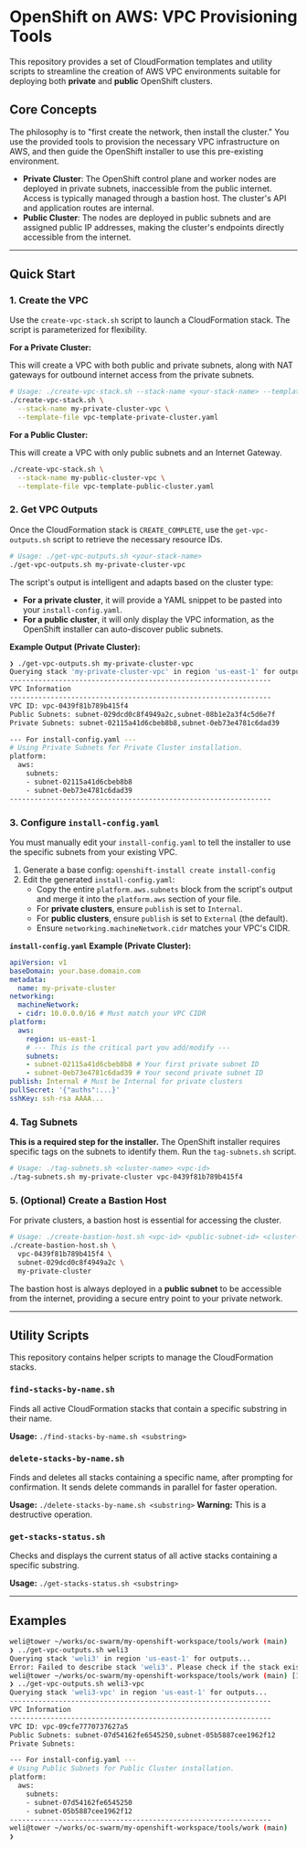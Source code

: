 # OpenShift on AWS: VPC Provisioning Tools

This repository provides a set of CloudFormation templates and utility scripts to streamline the creation of AWS VPC environments suitable for deploying both **private** and **public** OpenShift clusters.

## Core Concepts

The philosophy is to "first create the network, then install the cluster." You use the provided tools to provision the necessary VPC infrastructure on AWS, and then guide the OpenShift installer to use this pre-existing environment.

- **Private Cluster**: The OpenShift control plane and worker nodes are deployed in private subnets, inaccessible from the public internet. Access is typically managed through a bastion host. The cluster's API and application routes are internal.
- **Public Cluster**: The nodes are deployed in public subnets and are assigned public IP addresses, making the cluster's endpoints directly accessible from the internet.

---

## Quick Start

### 1. Create the VPC

Use the `create-vpc-stack.sh` script to launch a CloudFormation stack. The script is parameterized for flexibility.

**For a Private Cluster:**

This will create a VPC with both public and private subnets, along with NAT gateways for outbound internet access from the private subnets.

```bash
# Usage: ./create-vpc-stack.sh --stack-name <your-stack-name> --template-file <template.yaml>
./create-vpc-stack.sh \
  --stack-name my-private-cluster-vpc \
  --template-file vpc-template-private-cluster.yaml
```

**For a Public Cluster:**

This will create a VPC with only public subnets and an Internet Gateway.

```bash
./create-vpc-stack.sh \
  --stack-name my-public-cluster-vpc \
  --template-file vpc-template-public-cluster.yaml
```

### 2. Get VPC Outputs

Once the CloudFormation stack is `CREATE_COMPLETE`, use the `get-vpc-outputs.sh` script to retrieve the necessary resource IDs.

```bash
# Usage: ./get-vpc-outputs.sh <your-stack-name>
./get-vpc-outputs.sh my-private-cluster-vpc
```

The script's output is intelligent and adapts based on the cluster type:

- **For a private cluster**, it will provide a YAML snippet to be pasted into your `install-config.yaml`.
- **For a public cluster**, it will only display the VPC information, as the OpenShift installer can auto-discover public subnets.

**Example Output (Private Cluster):**
```bash
❯ ./get-vpc-outputs.sh my-private-cluster-vpc
Querying stack 'my-private-cluster-vpc' in region 'us-east-1' for outputs...
----------------------------------------------------------------
VPC Information
----------------------------------------------------------------
VPC ID: vpc-0439f81b789b415f4
Public Subnets: subnet-029dcd0c8f4949a2c,subnet-08b1e2a3f4c5d6e7f
Private Subnets: subnet-02115a41d6cbeb8b8,subnet-0eb73e4781c6dad39

--- For install-config.yaml ---
# Using Private Subnets for Private Cluster installation.
platform:
  aws:
    subnets:
    - subnet-02115a41d6cbeb8b8
    - subnet-0eb73e4781c6dad39
----------------------------------------------------------------
```

### 3. Configure `install-config.yaml`

You must manually edit your `install-config.yaml` to tell the installer to use the specific subnets from your existing VPC.

1.  Generate a base config: `openshift-install create install-config`
2.  Edit the generated `install-config.yaml`:
    -   Copy the entire `platform.aws.subnets` block from the script's output and merge it into the `platform.aws` section of your file.
    -   For **private clusters**, ensure `publish` is set to `Internal`.
    -   For **public clusters**, ensure `publish` is set to `External` (the default).
    -   Ensure `networking.machineNetwork.cidr` matches your VPC's CIDR.

**`install-config.yaml` Example (Private Cluster):**
```yaml
apiVersion: v1
baseDomain: your.base.domain.com
metadata:
  name: my-private-cluster
networking:
  machineNetwork:
  - cidr: 10.0.0.0/16 # Must match your VPC CIDR
platform:
  aws:
    region: us-east-1
    # --- This is the critical part you add/modify ---
    subnets:
    - subnet-02115a41d6cbeb8b8 # Your first private subnet ID
    - subnet-0eb73e4781c6dad39 # Your second private subnet ID
publish: Internal # Must be Internal for private clusters
pullSecret: '{"auths":...}'
sshKey: ssh-rsa AAAA...
```

### 4. Tag Subnets

**This is a required step for the installer.** The OpenShift installer requires specific tags on the subnets to identify them. Run the `tag-subnets.sh` script.

```bash
# Usage: ./tag-subnets.sh <cluster-name> <vpc-id>
./tag-subnets.sh my-private-cluster vpc-0439f81b789b415f4
```

### 5. (Optional) Create a Bastion Host

For private clusters, a bastion host is essential for accessing the cluster.

```bash
# Usage: ./create-bastion-host.sh <vpc-id> <public-subnet-id> <cluster-name>
./create-bastion-host.sh \
  vpc-0439f81b789b415f4 \
  subnet-029dcd0c8f4949a2c \
  my-private-cluster
```
The bastion host is always deployed in a **public subnet** to be accessible from the internet, providing a secure entry point to your private network.

---

## Utility Scripts

This repository contains helper scripts to manage the CloudFormation stacks.

### `find-stacks-by-name.sh`

Finds all active CloudFormation stacks that contain a specific substring in their name.

**Usage:** `./find-stacks-by-name.sh <substring>`

### `delete-stacks-by-name.sh`

Finds and deletes all stacks containing a specific name, after prompting for confirmation. It sends delete commands in parallel for faster operation.

**Usage:** `./delete-stacks-by-name.sh <substring>`
**Warning:** This is a destructive operation.

### `get-stacks-status.sh`

Checks and displays the current status of all active stacks containing a specific substring.

**Usage:** `./get-stacks-status.sh <substring>`

---

## Examples

```bash
weli@tower ~/works/oc-swarm/my-openshift-workspace/tools/work (main) 
❯ ../get-vpc-outputs.sh weli3
Querying stack 'weli3' in region 'us-east-1' for outputs...
Error: Failed to describe stack 'weli3'. Please check if the stack exists and you have the correct permissions.
weli@tower ~/works/oc-swarm/my-openshift-workspace/tools/work (main) [1]
❯ ../get-vpc-outputs.sh weli3-vpc
Querying stack 'weli3-vpc' in region 'us-east-1' for outputs...
----------------------------------------------------------------
VPC Information
----------------------------------------------------------------
VPC ID: vpc-09cfe7770737627a5
Public Subnets: subnet-07d54162fe6545250,subnet-05b5887cee1962f12
Private Subnets: 

--- For install-config.yaml ---
# Using Public Subnets for Public Cluster installation.
platform:
  aws:
    subnets:
    - subnet-07d54162fe6545250
    - subnet-05b5887cee1962f12
----------------------------------------------------------------
weli@tower ~/works/oc-swarm/my-openshift-workspace/tools/work (main) 
❯ 
```